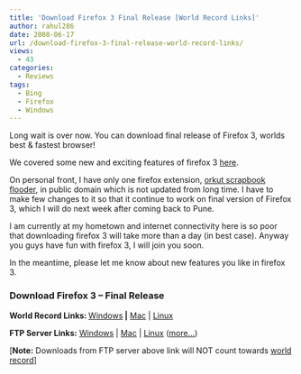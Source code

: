 ```yaml
---
title: 'Download Firefox 3 Final Release [World Record Links]'
author: rahul286
date: 2008-06-17
url: /download-firefox-3-final-release-world-record-links/
views:
  - 43
categories:
  - Reviews
tags:
  - Bing
  - Firefox
  - Windows
---
```

Long wait is over now. You can download final release of Firefox 3, worlds best & fastest browser!

We covered some new and exciting features of firefox 3 [here][1].

On personal front, I have only one firefox extension, [orkut scrapbook flooder][2], in public domain which is not updated from long time. I have to make few changes to it so that it continue to work on final version of Firefox 3, which I will do next week after coming back to Pune.

I am currently at my hometown and internet connectivity here is so poor that downloading firefox 3 will take more than a day (in best case). Anyway you guys have fun with firefox 3, I will join you soon.

In the meantime, please let me know about new features you like in firefox 3.

### Download Firefox 3 &#8211; Final Release

**World Record Links: <span style="font-weight: normal"><a href="http://www.mozilla.com/products/download.html?product=firefox-3.0&os=win&lang=en-US" onclick="_gaq.push(['_trackEvent', 'outbound-article', 'http://www.mozilla.com/products/download.html?product=firefox-3.0&os=win&lang=en-US', 'Windows']);" >Windows</a></span> |** <a href="http://www.mozilla.com/products/download.html?product=firefox-3.0&os=osx&lang=en-US" onclick="_gaq.push(['_trackEvent', 'outbound-article', 'http://www.mozilla.com/products/download.html?product=firefox-3.0&os=osx&lang=en-US', 'Mac']);" >Mac</a> | <a href="http://www.mozilla.com/en-US/products/download.html?product=firefox-3.0&os=linux&lang=en-USang=en-US" onclick="_gaq.push(['_trackEvent', 'outbound-article', 'http://www.mozilla.com/en-US/products/download.html?product=firefox-3.0&os=linux&lang=en-USang=en-US', 'Linux']);" >Linux</a>

**FTP Server Links:** <a href="http://pv-mirror01.mozilla.org/pub/mozilla.org/firefox/releases/3.0/win32/en-US/Firefox%20Setup%203.0.exe" onclick="_gaq.push(['_trackEvent', 'outbound-article', 'http://pv-mirror01.mozilla.org/pub/mozilla.org/firefox/releases/3.0/win32/en-US/Firefox%20Setup%203.0.exe', 'Windows']);" >Windows</a> | <a href="http://pv-mirror01.mozilla.org/pub/mozilla.org/firefox/releases/3.0/mac/en-US/Firefox%203.0.dmg" onclick="_gaq.push(['_trackEvent', 'outbound-article', 'http://pv-mirror01.mozilla.org/pub/mozilla.org/firefox/releases/3.0/mac/en-US/Firefox%203.0.dmg', 'Mac']);" >Mac</a> | <a href="http://pv-mirror01.mozilla.org/pub/mozilla.org/firefox/releases/3.0/linux-i686/en-US/firefox-3.0.tar.bz2" onclick="_gaq.push(['_trackEvent', 'outbound-article', 'http://pv-mirror01.mozilla.org/pub/mozilla.org/firefox/releases/3.0/linux-i686/en-US/firefox-3.0.tar.bz2', 'Linux']);" >Linux</a> (<a href="http://pv-mirror01.mozilla.org/pub/mozilla.org/firefox/releases/3.0/" onclick="_gaq.push(['_trackEvent', 'outbound-article', 'http://pv-mirror01.mozilla.org/pub/mozilla.org/firefox/releases/3.0/', 'more&#8230;']);" >more&#8230;</a>)

[**Note:** Downloads from FTP server above link will NOT count towards <a href="http://www.mozilla.com/en-US/firefox/?p=downloadday" onclick="_gaq.push(['_trackEvent', 'outbound-article', 'http://www.mozilla.com/en-US/firefox/?p=downloadday', 'world record']);" >world record</a>]

 [1]: http://devilsworkshop.org/2008/05/18/download-firefox-3-rc1-firefox-3-is-out-of-beta/
 [2]: http://devilsworkshop.org/2006/08/08/orkut-finally-a-scrapbook-flooder-for-new-orkut-codes/
